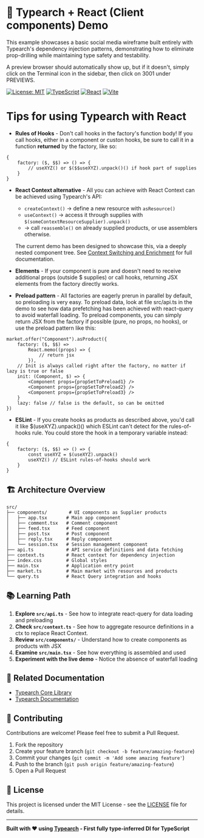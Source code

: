 # 🚀 Typearch + React (Client components) Demo

This example showcases a basic social media wireframe built entirely with Typearch's dependency injection patterns, demonstrating how to eliminate prop-drilling while maintaining type safety and testability.

A preview browser should automatically show up, but if it doesn't, simply click on the Terminal icon in the sidebar, then click on 3001 under PREVIEWS.

[![License: MIT](https://img.shields.io/badge/License-MIT-yellow.svg)](https://opensource.org/licenses/MIT)
[![TypeScript](https://img.shields.io/badge/TypeScript-007ACC?logo=typescript&logoColor=white)](https://www.typescriptlang.org/)
[![React](https://img.shields.io/badge/React-20232A?logo=react&logoColor=61DAFB)](https://reactjs.org/)
[![Vite](https://img.shields.io/badge/Vite-646CFF?logo=vite&logoColor=white)](https://vitejs.dev/)

# Tips for using Typearch with React

-   **Rules of Hooks** - Don't call hooks in the factory's function body! If you call hooks, either in a component or custon hooks, be sure to call it in a function **returned** by the factory, like so:

```tsx
{
    factory: ($, $$) => () => {
        // useXYZ() or $($$useXYZ).unpack()() if hook part of supplies
    }
}
```

-   **React Context alternative** - All you can achieve with React Context can be achieved using Typearch's API:

    -   `createContext()` → define a new resource with `asResource()`
    -   `useContext()` → access it through supplies with `$(someContextResourceSupplier).unpack()`
    -   <Provider > → call `reassemble()` on already supplied products, or use assemblers otherwise.

    The current demo has been designed to showcase this, via a deeply nested component tree. See [Context Switching and Enrichment](https://typearch-js.github.io/typearch/docs/guides/context-switching) for full documentation.

-   **Elements** - If your component is pure and doesn't need to receive additional props (outside $ supplies) or call hooks, returning JSX elements from the factory directly works.

-   **Preload pattern** - All factories are eagerly prerun in parallel by default, so preloading is very easy. To preload data, look at file src/api.ts in the demo to see how data prefetching has been achieved with react-query to avoid waterfall loading. To preload components, you can simply return JSX from the factory if possible (pure, no props, no hooks), or use the preload pattern like this:

```tsx
market.offer("Component").asProduct({
    factory: ($, $$) =>
        React.memo((props) => {
            // return jsx
        }),
    // Init is always called right after the factory, no matter if lazy is true or false
    init: (Component, $) => {
        <Component props={propSetToPreload1} />
        <Component props={propSetToPreload2} />
        <Component props={propSetToPreload3} />
    }
    lazy: false // false is the default, so can be omitted
})
```

-   **ESLint** - If you create hooks as products as described above, you'd call it like $(useXYZ).unpack()() which ESLint can't detect for the rules-of-hooks rule. You could store the hook in a temporary variable instead:

```tsx
{
    factory: ($, $$) => () => {
        const useXYZ = $(useXYZ).unpack()
        useXYZ() // ESLint rules-of-hooks should work
    }
}
```

## 🏗️ Architecture Overview

```
src/
├── components/        # UI components as Supplier products
│   ├── app.tsx       # Main app component
│   ├── comment.tsx   # Comment component
│   ├── feed.tsx      # Feed component
│   ├── post.tsx      # Post component
│   ├── reply.tsx     # Reply component
│   └── session.tsx   # Session management component
├── api.ts            # API service definitions and data fetching
├── context.ts        # React context for dependency injection
├── index.css         # Global styles
├── main.tsx          # Application entry point
├── market.ts         # Main market with resources and products
└── query.ts          # React Query integration and hooks
```

## 📚 Learning Path

1. **Explore `src/api.ts`** - See how to integrate react-query for data loading and preloading
2. **Check `src/context.ts`** - See how to aggregate resource definitions in a ctx to replace React Context.
3. **Review `src/components/`** - Understand how to create components as products with JSX
4. **Examine `src/main.tsx`** - See how everything is assembled and used
5. **Experiment with the live demo** - Notice the absence of waterfall loading

## 📖 Related Documentation

-   [Typearch Core Library](https://github.com/typearch-js/typearch)
-   [Typearch Documentation](https://github.com/typearch-js/typearch#readme)

## 🤝 Contributing

Contributions are welcome! Please feel free to submit a Pull Request.

1. Fork the repository
2. Create your feature branch (`git checkout -b feature/amazing-feature`)
3. Commit your changes (`git commit -m 'Add some amazing feature'`)
4. Push to the branch (`git push origin feature/amazing-feature`)
5. Open a Pull Request

## 📄 License

This project is licensed under the MIT License - see the [LICENSE](LICENSE) file for details.

---

**Built with ❤️ using [Typearch](https://github.com/typearch-js/typearch) - First fully type-inferred DI for TypeScript**
